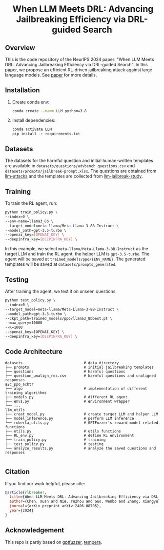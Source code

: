<p align="center">
<h1 align="center"><img align="center">
<strong>When LLM Meets DRL: Advancing Jailbreaking Efficiency via DRL-guided Search
</strong>
</h1>
</p>


## Overview

This is the code repository of the NeurIPS 2024 paper: "When LLM Meets DRL: Advancing Jailbreaking Efficiency via DRL-guided Search". In this paper, we propose an efficient RL-driven jailbreaking attack against large language models. See [paper](https://arxiv.org/abs/2406.08705) for more details.

## Installation

1. Create conda env: 

   ```bash
   conda create --name LLM python=3.8
   ```

2. Install dependencies:

   ```bash
   conda activate LLM
   pip install -r requirements.txt
   ```

## Datasets

The datasets for the harmful question and initial human-written templates are available in `datasets/questions/advbench_questions.csv` and `datasets/prompts/jailbreak-prompt.xlsx`. The questions are obtained from [llm-attacks](https://github.com/llm-attacks/llm-attacks/blob/main/data/advbench/harmful_behaviors.csv) and the templates are collected from [llm-jailbreak-study](https://sites.google.com/view/llm-jailbreak-study).

## Training

To train the RL agent, run:

```bash
python train_policy.py \
--index=0 \
--env-name=llama3_8b \
--target_model=meta-llama/Meta-Llama-3-8B-Instruct \
--model_path=gpt-3.5-turbo \
--openai_key=[OPENAI_KEY] \
--deepinfra_key=[DEEPINFRA_KEY] \
```

In this example, we select `meta-llama/Meta-Llama-3-8B-Instruct` as the target LLM and train the RL agent, the helper LLM is `gpt-3.5-turbo`. The agent will be saved at `trained_models/ppo/{ENV_NAME}`. The generated templates will be saved at `datasets/prompts_generated`.

## Testing

After training the agent, we test it on unseen questions. 

```bash
python test_policy.py \
--index=0 \
--target_model=meta-llama/Meta-Llama-3-8B-Instruct \
--model_path=gpt-3.5-turbo \
--ckpt_path=trained_models/ppo/llama3_8bbest.pt \
--max_query=10000
--K=1000
--openai_key=[OPENAI_KEY] \
--deepinfra_key=[DEEPINFRA_KEY] \
```

## Code Architecture

```
datasets                            # data directory
├── prompts                         # initial jailbreaking templates
├── questions                       # harmful questions
├── question_unalign_res.csv        # harmful questions and unaligned responses
a2c_ppo_acktr
├── algo                            # implementation of different training algorithms
├── models.py                       # different RL agent
├── envs.py                         # environment wrapper
└── ...
llm_utils
├── creat_model.py                  # create target LLM and helper LLM
├── model_inference.py              # perform LLM inference
└── roberta_utils.py                # GPTFuzzer's reward model related functions
├── utils.py                        # utils functions
├── RL_env.py                       # define RL environment
├── train_policy.py                 # training
├── test_policy.py                  # testing
└── analyze_results.py              # analyze the saved questions and responses
 
```

## Citation

If you find our work helpful, please cite:

```bibtex
@article{rlbreaker,
  title={When LLM Meets DRL: Advancing Jailbreaking Efficiency via DRL-guided Search},
  author={Chen, Xuan and Nie, Yuzhou and Guo, Wenbo and Zhang, Xiangyu},
  journal={arXiv preprint arXiv:2406.08705},
  year={2024}
}
```

## Acknowledgement

This repo is partly based on [gptfuzzer](https://github.com/sherdencooper/GPTFuzz/tree/master), [tempera](https://github.com/tianjunz/TEMPERA).
